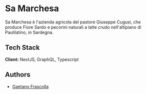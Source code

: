 
# Sa Marchesa

Sa Marchesa è l'azienda agricola del pastore Giuseppe Cugusi, che produce Fiore Sardo e pecorini naturali a latte crudo nell'altipiano di Paulilatino, in Sardegna.


## Tech Stack

**Client:** NextJS, GraphQL, Typescript

## Authors

- [Gaetano Frascolla](https://www.github.com/taniot)

